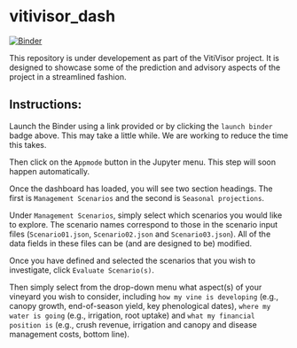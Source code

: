 # vitivisor_dash

[![Binder](https://mybinder.org/badge_logo.svg)](https://mybinder.org/v2/gh/MJKnowling/vitivisor_dash.git/master?filepath=skinny_vitivisor_dash.ipynb)

This repository is under developement as part of the VitiVisor project. It is designed to showcase some of the prediction and advisory aspects of the project in a streamlined fashion.

## Instructions:

Launch the Binder using a link provided or by clicking the `launch binder` badge above. This may take a little while. We are working to reduce the time this takes.

Then click on the `Appmode` button in the Jupyter menu. This step will soon happen automatically.

Once the dashboard has loaded, you will see two section headings. The first is `Management Scenarios` and the second is `Seasonal projections`.

Under `Management Scenarios`, simply select which scenarios you would like to explore. The scenario names correspond to those in the scenario input files (`Scenario01.json`, `Scenario02.json` and `Scenario03.json`). All of the data fields in these files can be (and are designed to be) modified. 

Once you have defined and selected the scenarios that you wish to investigate, click `Evaluate Scenario(s)`. 

Then simply select from the drop-down menu what aspect(s) of your vineyard you wish to consider, including `how my vine is developing` (e.g., canopy growth, end-of-season yield, key phenological dates), `where my water is going` (e.g., irrigation, root uptake) and `what my financial position is` (e.g., crush revenue, irrigation and canopy and disease management costs, bottom line).
